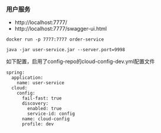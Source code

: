 ### 用户服务

- http://localhost:7777/
- http://localhost:7777/swagger-ui.html

```
docker run -p 7777:7777 order-service

java -jar user-service.jar --server.port=9998
```

如下配置，启用了config-repo的cloud-config-dev.yml配置文件
```
spring:
  application:
    name: user-service
  cloud:
    config:
      fail-fast: true
      discovery:
        enabled: true
        service-id: config
      name: cloud-config
      profile: dev
```